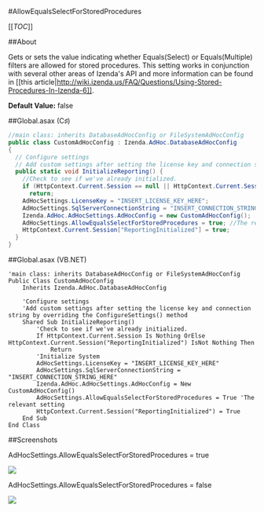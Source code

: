 #AllowEqualsSelectForStoredProcedures

[[_TOC_]]

##About

Gets or sets the value indicating whether Equals(Select) or Equals(Multiple) filters are allowed for stored procedures. This setting works in conjunction with several other areas of Izenda's API and more information can be found in [[this article|http://wiki.izenda.us/FAQ/Questions/Using-Stored-Procedures-In-Izenda-6]].

**Default Value:** false

##Global.asax (C♯)

```csharp
//main class: inherits DatabaseAdHocConfig or FileSystemAdHocConfig
public class CustomAdHocConfig : Izenda.AdHoc.DatabaseAdHocConfig
{
  // Configure settings
  // Add custom settings after setting the license key and connection string by overriding the ConfigureSettings() method
  public static void InitializeReporting() {
    //Check to see if we've already initialized.
    if (HttpContext.Current.Session == null || HttpContext.Current.Session["ReportingInitialized"] != null)
      return;
    AdHocSettings.LicenseKey = "INSERT_LICENSE_KEY_HERE";
    AdHocSettings.SqlServerConnectionString = "INSERT_CONNECTION_STRING_HERE";
    Izenda.AdHoc.AdHocSettings.AdHocConfig = new CustomAdHocConfig();
    AdHocSettings.AllowEqualsSelectForStoredProcedures = true; //The relevant setting
    HttpContext.Current.Session["ReportingInitialized"] = true;
  }
}
```

##Global.asax (VB.NET)

```visualbasic
'main class: inherits DatabaseAdHocConfig or FileSystemAdHocConfig
Public Class CustomAdHocConfig
    Inherits Izenda.AdHoc.DatabaseAdHocConfig

    'Configure settings
    'Add custom settings after setting the license key and connection string by overriding the ConfigureSettings() method
    Shared Sub InitializeReporting()
        'Check to see if we've already initialized.
        If HttpContext.Current.Session Is Nothing OrElse HttpContext.Current.Session("ReportingInitialized") IsNot Nothing Then
            Return
        'Initialize System
        AdHocSettings.LicenseKey = "INSERT_LICENSE_KEY_HERE"
        AdHocSettings.SqlServerConnectionString = "INSERT_CONNECTION_STRING_HERE"
        Izenda.AdHoc.AdHocSettings.AdHocConfig = New CustomAdHocConfig()
        AdHocSettings.AllowEqualsSelectForStoredProcedures = True 'The relevant setting
        HttpContext.Current.Session("ReportingInitialized") = True
    End Sub
End Class
```

##Screenshots

AdHocSettings.AllowEqualsSelectForStoredProcedures = true

![](http://wiki.izenda.us//API/CodeSamples/AllowEqualsSelectForStoredProcedures/allowequalsselect_true.png)

AdHocSettings.AllowEqualsSelectForStoredProcedures = false

![](http://wiki.izenda.us//API/CodeSamples/AllowEqualsSelectForStoredProcedures/allowequalsselect_false.png)